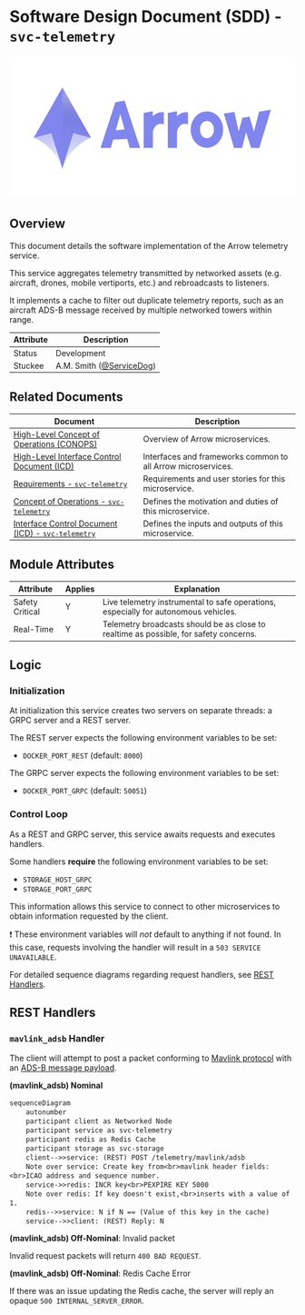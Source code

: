 # Software Design Document (SDD) - `svc-telemetry` 

<center>

<img src="https://github.com/Arrow-air/tf-github/raw/main/src/templates/doc-banner-services.png" style="height:250px" />

</center>

## Overview

This document details the software implementation of the Arrow telemetry service.

This service aggregates telemetry transmitted by networked assets (e.g. aircraft, drones, mobile vertiports, etc.) and rebroadcasts to listeners.

It implements a cache to filter out duplicate telemetry reports, such as an aircraft ADS-B message received by multiple networked towers within range.

Attribute | Description
--- | ---
Status | Development
Stuckee | A.M. Smith ([@ServiceDog](https://github.com/ServiceDog))

## Related Documents

Document | Description
--- | ---
[High-Level Concept of Operations (CONOPS)](https://github.com/Arrow-air/se-services/blob/develop/docs/conops.md) | Overview of Arrow microservices.
[High-Level Interface Control Document (ICD)](https://github.com/Arrow-air/se-services/blob/develop/docs/icd.md)  | Interfaces and frameworks common to all Arrow microservices.
[Requirements - `svc-telemetry`](https://nocodb.arrowair.com/dashboard/#/base/c436b0fb-9d80-4465-880c-860ce8300839) | Requirements and user stories for this microservice.
[Concept of Operations - `svc-telemetry`](./conops.md) | Defines the motivation and duties of this microservice.
[Interface Control Document (ICD) - `svc-telemetry`](./icd.md) | Defines the inputs and outputs of this microservice.

## Module Attributes

Attribute | Applies | Explanation
--- | --- | ---
Safety Critical | Y | Live telemetry instrumental to safe operations, especially for autonomous vehicles.
Real-Time | Y | Telemetry broadcasts should be as close to realtime as possible, for safety concerns.

## Logic

### Initialization

At initialization this service creates two servers on separate threads: a GRPC server and a REST server.

The REST server expects the following environment variables to be set:
- `DOCKER_PORT_REST` (default: `8000`)

The GRPC server expects the following environment variables to be set:
- `DOCKER_PORT_GRPC` (default: `50051`)

### Control Loop

As a REST and GRPC server, this service awaits requests and executes handlers.

Some handlers **require** the following environment variables to be set:
- `STORAGE_HOST_GRPC`
- `STORAGE_PORT_GRPC`

This information allows this service to connect to other microservices to obtain information requested by the client.

:exclamation: These environment variables will *not* default to anything if not found. In this case, requests involving the handler will result in a `503 SERVICE UNAVAILABLE`.

For detailed sequence diagrams regarding request handlers, see [REST Handlers](#rest-handlers).

## REST Handlers

### `mavlink_adsb` Handler

The client will attempt to post a packet conforming to [Mavlink protocol](https://mavlink.io/en/guide/serialization.html) with an [ADS-B message payload](https://mavlink.io/en/messages/common.html#ADSB_VEHICLE).

**(mavlink_adsb) Nominal**
```mermaid
sequenceDiagram
    autonumber
    participant client as Networked Node
    participant service as svc-telemetry
    participant redis as Redis Cache
    participant storage as svc-storage
    client-->>service: (REST) POST /telemetry/mavlink/adsb
    Note over service: Create key from<br>mavlink header fields:<br>ICAO address and sequence number.
    service->>redis: INCR key<br>PEXPIRE KEY 5000
    Note over redis: If key doesn't exist,<br>inserts with a value of 1.
    redis-->>service: N if N == (Value of this key in the cache)
    service-->>client: (REST) Reply: N
```

**(mavlink_adsb) Off-Nominal**: Invalid packet

Invalid request packets will return `400 BAD REQUEST`.

**(mavlink_adsb) Off-Nominal**: Redis Cache Error

If there was an issue updating the Redis cache, the server will reply an opaque `500 INTERNAL_SERVER_ERROR`.
